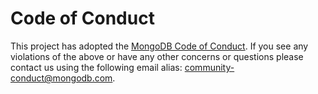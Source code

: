 # Code of Conduct

This project has adopted the [MongoDB Code of Conduct](https://www.mongodb.com/community-code-of-conduct).
If you see any violations of the above or have any other concerns or questions please contact us 
using the following email alias: community-conduct@mongodb.com.